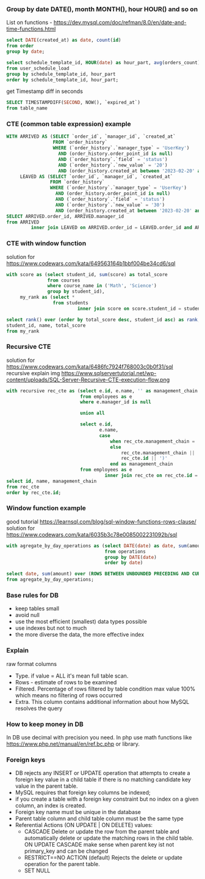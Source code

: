 ### Group by date DATE(), month MONTH(), hour HOUR() and so on

List on functions -
https://dev.mysql.com/doc/refman/8.0/en/date-and-time-functions.html

```sql
select DATE(created_at) as date, count(id)
from order
group by date;

select schedule_template_id, HOUR(date) as hour_part, avg(orders_count)
from user_schedule_load
group by schedule_template_id, hour_part
order by schedule_template_id, hour_part;
```

get Timestamp diff in seconds

```sql
SELECT TIMESTAMPDIFF(SECOND, NOW(), `expired_at`)
from table_name
```

### CTE (common table expression) example

```sql
WITH ARRIVED AS (SELECT `order_id`, `manager_id`, `created_at`
                 FROM `order_history`
                 WHERE (`order_history`.`manager_type` = 'UserKey')
                   AND (order_history.order_point_id is null)
                   AND (`order_history`.`field` = 'status')
                   AND (`order_history`.`new_value` = '20')
                   AND (order_history.created_at between '2023-02-20' and '2023-02-28')),
     LEAVED AS (SELECT `order_id`, `manager_id`, `created_at`
                FROM `order_history`
                WHERE (`order_history`.`manager_type` = 'UserKey')
                  AND (order_history.order_point_id is null)
                  AND (`order_history`.`field` = 'status')
                  AND (`order_history`.`new_value` = '30')
                  AND (order_history.created_at between '2023-02-20' and '2023-02-28'))
SELECT ARRIVED.order_id, ARRIVED.manager_id
from ARRIVED
         inner join LEAVED on ARRIVED.order_id = LEAVED.order_id and ARRIVED.manager_id = LEAVED.manager_id
```

### CTE with window function

solution for https://www.codewars.com/kata/649563164b1bbf004be34cd6/sql

```sql
with score as (select student_id, sum(score) as total_score
               from courses
               where course_name in ('Math', 'Science')
               group by student_id),
     my_rank as (select *
                 from students
                          inner join score on score.student_id = students.id)

select rank() over (order by total_score desc, student_id asc) as rank,
student_id, name, total_score
from my_rank
```

### Recursive CTE

solution for https://www.codewars.com/kata/6486fc7924f768003c0b0f31/sql  
recursive explain img https://www.sqlservertutorial.net/wp-content/uploads/SQL-Server-Recursive-CTE-execution-flow.png

```sql
with recursive rec_cte as (select e.id, e.name, '' as management_chain
                           from employees as e
                           where e.manager_id is null

                           union all

                           select e.id,
                                  e.name,
                                  case
                                      when rec_cte.management_chain = '' then rec_cte.name || ' (' || rec_cte.id || ')'
                                      else
                                          rec_cte.management_chain || ' -> ' || rec_cte.name || ' (' ||
                                          rec_cte.id || ')'
                                      end as management_chain
                           from employees as e
                                    inner join rec_cte on rec_cte.id = e.manager_id)
select id, name, management_chain
from rec_cte
order by rec_cte.id;
```

### Window function example

good tutorial https://learnsql.com/blog/sql-window-functions-rows-clause/
solution for https://www.codewars.com/kata/6035b3c78e0085002231092b/sql

```sql
with agregate_by_day_operations as (select DATE(date) as date, sum(amount) as amount
                                    from operations
                                    group by DATE(date)
                                    order by date)

select date, sum(amount) over (ROWS BETWEEN UNBOUNDED PRECEDING AND CURRENT ROW) as balance
from agregate_by_day_operations;
```

### Base rules for DB

- keep tables small
- avoid null
- use the most efficient (smallest) data types possible
- use indexes but not to much
- the more diverse the data, the more effective index

### Explain

raw format columns

- Type. if value = ALL it's mean full table scan.
- Rows - estimate of rows to be examined
- Filtered. Percentage of rows filtered by table condition max value 100% which means no filtering of rows occurred
- Extra. This column contains additional information about how MySQL resolves the query

### How to keep money in DB

In DB use decimal with precision you need.
In php use math functions like https://www.php.net/manual/en/ref.bc.php or library.

### Foreign keys

- DB rejects any INSERT or UPDATE operation that attempts to create a foreign key value in a child table if there is no
  matching candidate key value in the parent table.
- MySQL requires that foreign key columns be indexed;
- if you create a table with a foreign key constraint but no index on a given column, an index is created.
- Foreign key name must be unique in the database
- Parent table column and child table column must be the same type
- Referential Actions (ON UPDATE | ON DELETE) values:
    - CASCADE
      Delete or update the row from the parent table and automatically delete or update the matching rows in the child
      table.  
      ON UPDATE CASCADE make sense when parent key ist not primary_key and can be changed
    - RESTRICT==NO ACTION (default) Rejects the delete or update operation for the parent table.
    - SET NULL